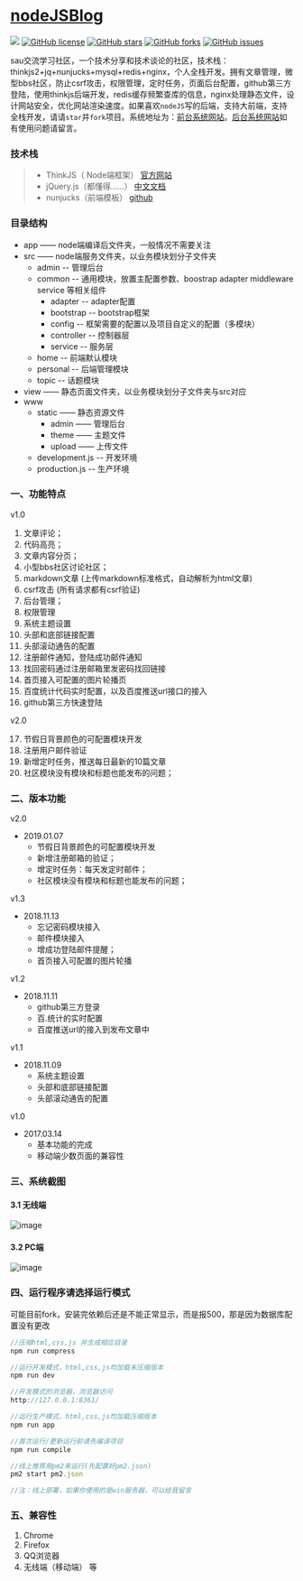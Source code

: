 # [nodeJSBlog](https://github.com/saucxs/nodeJSBlog)
[![](https://img.shields.io/badge/Powered%20by-saucxs%20-brightgreen.svg)](https://github.com/saucxs/nodeJSBlog)
[![GitHub license](https://img.shields.io/github/license/saucxs/nodeJSBlog.svg)](https://github.com/saucxs/nodeJSBlog/blob/master/LICENSE)
[![GitHub stars](https://img.shields.io/github/stars/saucxs/nodeJSBlog.svg?style=popout)](https://github.com/saucxs/nodeJSBlog/stargazers)
[![GitHub forks](https://img.shields.io/github/forks/saucxs/nodeJSBlog.svg?style=popout)](https://github.com/saucxs/nodeJSBlog/network)
[![GitHub issues](https://img.shields.io/github/issues/saucxs/nodeJSBlog.svg?style=popout)](https://github.com/saucxs/nodeJSBlog/issues)

sau交流学习社区，一个技术分享和技术谈论的社区，技术栈：thinkjs2+jq+nunjucks+mysql+redis+nginx，个人全栈开发。拥有文章管理，微型bbs社区，防止csrf攻击，权限管理，定时任务，页面后台配置，github第三方登陆，使用thinkjs后端开发，redis缓存频繁查库的信息，nginx处理静态文件，设计网站安全，优化网站渲染速度。如果喜欢`nodeJS`写的后端，支持大前端，支持全栈开发，请请`star`并`fork`项目。系统地址为：[前台系统网站](https://www.mwcxs.top)。[后台系统网站](https://www.mwcxs.top/admin)如有使用问题请留言。

### 技术栈
> + ThinkJS（ Node端框架） [官方网站](https://thinkjs.org/)
> + jQuery.js（都懂得……）  [中文文档](http://jquery.cuishifeng.cn/)
> + nunjucks（前端模板）  [github](https://github.com/mozilla/nunjucks)

### 目录结构

+ app    —— node端编译后文件夹，一般情况不需要关注
+ src    —— node端服务文件夹，以业务模块划分子文件夹
    - admin  -- 管理后台
    - common  -- 通用模块，放置主配置参数、boostrap adapter middleware service 等相关组件
        - adapter  -- adapter配置   
        - bootstrap -- bootstrap框架
        - config -- 框架需要的配置以及项目自定义的配置（多模块）  
        - controller -- 控制器层
        - service -- 服务层
    - home -- 前端默认模块
    - personal --  后端管理模块
    - topic -- 话题模块     
+ view   —— 静态页面文件夹，以业务模块划分子文件夹与src对应
+ www
    - static —— 静态资源文件
        - admin —— 管理后台
        - theme  —— 主题文件
        - upload —— 上传文件
    - development.js  -- 开发环境
    - production.js   -- 生产环境    

### 一、功能特点
v1.0
1. 文章评论；
2. 代码高亮；
3. 文章内容分页；
4. 小型bbs社区讨论社区；
5. markdown文章 (上传markdown标准格式，自动解析为html文章)
6. csrf攻击 (所有请求都有csrf验证)
7. 后台管理；
8. 权限管理
9. 系统主题设置
10. 头部和底部链接配置
11. 头部滚动通告的配置
12. 注册邮件通知，登陆成功邮件通知
13. 找回密码通过注册邮箱里发密码找回链接
14. 首页接入可配置的图片轮播页
15. 百度统计代码实时配置，以及百度推送url接口的接入
16. github第三方快速登陆

v2.0

17. 节假日背景颜色的可配置模块开发
18. 注册用户邮件验证
19. 新增定时任务，推送每日最新的10篇文章
20. 社区模块没有模块和标题也能发布的问题；


### 二、版本功能
v2.0
+ 2019.01.07
    - 节假日背景颜色的可配置模块开发
    - 新增注册邮箱的验证；
    - 增定时任务：每天发定时邮件；
    - 社区模块没有模块和标题也能发布的问题；

v1.3
+ 2018.11.13
    - 忘记密码模块接入
    - 邮件模块接入
    - 增成功登陆邮件提醒；
    - 首页接入可配置的图片轮播

v1.2
+ 2018.11.11    
    - github第三方登录
    - 百.统计的实时配置
    - 百度推送url的接入到发布文章中

v1.1
+ 2018.11.09
    - 系统主题设置
    - 头部和底部链接配置
    - 头部滚动通告的配置
    
v1.0
+ 2017.03.14
    - 基本功能的完成
    - 移动端少数页面的兼容性
 

### 三、系统截图
#### 3.1 无线端
![image](./screen-pic.jpg)
#### 3.2 PC端
![image](./screen-pic-2.png)

### 四、运行程序请选择运行模式
可能目前fork，安装完依赖后还是不能正常显示，而是报500，那是因为数据库配置没有更改
```javascript
//压缩html,css,js 并生成相应目录
npm run compress

//运行开发模式，html,css,js均加载未压缩版本
npm run dev  

//开发模式的浏览器，浏览器访问
http://127.0.0.1:8361/

//运行生产模式，html,css,js均加载压缩版本
npm run app  

//首次运行/更新运行前请先编译项目
npm run compile

//线上推荐用pm2来运行(先配置好pm2.json)
pm2 start pm2.json

//注：线上部署，如果你使用的是win服务器，可以给我留言
```
### 五、兼容性
1. Chrome
2. Firefox
3. QQ浏览器
4. 无线端（移动端）
等
